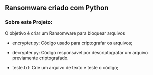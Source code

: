 
Ransomware criado com Python
----------
### Sobre este Projeto:
O objetivo é criar um Ransomware para bloquear arquivos

- encrypter.py:  Código usado para criptografar os arquivos;

- decrypter.py: Código responsável por descriptografar um arquivo previamente criptografado.

- teste.txt: Crie um arquivo de texto e teste o código;
